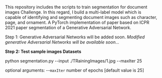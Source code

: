 This repository includes the scripts to train segmentation for document images Challenge. 
In this regard, I build a multi-label model which is capable of identifying and segmenting document images such as character, page, and ornament.
A PyTorch implementation of paper based on ICPR 2021 paper segmentation of a Generative Adversarial Network.

Step 1: Generative Adversarial Networks will be added soon.
_Modified generative Adversarial Networks will be available soon..._

**Step 2: Test sample images Datasets**

python segmentation.py --input ./TRainingImages/1.jpg --maxIter 25

optional arguments:
--`maxIter`             number of epochs [default value is 25]



